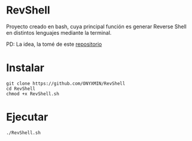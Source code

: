 # RevShell

Proyecto creado en bash, cuya principal función es generar Reverse Shell en distintos lenguajes mediante la terminal.

PD: La idea, la tomé de este [repositorio](https://github.com/xdann1/SwissRev)

# Instalar
```
git clone https://github.com/ONYXMIN/RevShell
cd RevShell
chmod +x RevShell.sh
```
# Ejecutar
```
./RevShell.sh
```
